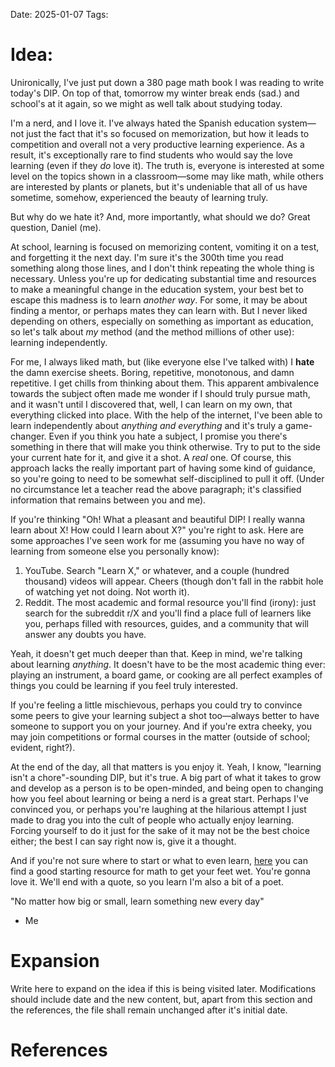 Date: 2025-01-07
Tags: 
# Idea:
Unironically, I've just put down a 380 page math book I was reading to write today's DIP. On top of that, tomorrow my winter break ends (sad.) and school's at it again, so we might as well talk about studying today.

I'm a nerd, and I love it. I've always hated the Spanish education system—not just the fact that it's so focused on memorization, but how it leads to competition and overall not a very productive learning experience. As a result, it's exceptionally rare to find students who would say the love learning (even if they *do* love it). The truth is, everyone is interested at some level on the topics shown in a classroom—some may like math, while others are interested by plants or planets, but it's undeniable that all of us have sometime, somehow, experienced the beauty of learning truly.

But why do we hate it? And, more importantly, what should we do? Great question, Daniel (me).

At school, learning is focused on memorizing content, vomiting it on a test, and forgetting it the next day. I'm sure it's the 300th time you read something along those lines, and I don't think repeating the whole thing is necessary. Unless you're up for dedicating substantial time and resources to make a meaningful change in the education system, your best bet to escape this madness is to learn *another way*. For some, it may be about finding a mentor, or perhaps mates they can learn with. But I never liked depending on others, especially on something as important as education, so let's talk about *my* method (and the method millions of other use): learning independently.

For me, I always liked math, but (like everyone else I've talked with) I **hate** the damn exercise sheets. Boring, repetitive, monotonous, and damn repetitive. I get chills from thinking about them. This apparent ambivalence towards the subject often made me wonder if I should truly pursue math, and it wasn't until I discovered that, well, I can learn on my own, that everything clicked into place. With the help of the internet, I've been able to learn independently about *anything and everything* and it's truly a game-changer. Even if you think you hate a subject, I promise you there's something in there that will make you think otherwise. Try to put to the side your current hate for it, and give it a shot. A *real* one. Of course, this approach lacks the really important part of having some kind of guidance, so you're going to need to be somewhat self-disciplined to pull it off. (Under no circumstance let a teacher read the above paragraph; it's classified information that remains between you and me).

If you're thinking "Oh! What a pleasant and beautiful DIP! I really wanna learn about X! How could I learn about X?" you're right to ask. Here are some approaches I've seen work for me (assuming you have no way of learning from someone else you personally know):

1. YouTube. Search "Learn X," or whatever, and a couple (hundred thousand) videos will appear. Cheers (though don't fall in the rabbit hole of watching yet not doing. Not worth it).
2. Reddit. The most academic and formal resource you'll find (irony): just search for the subreddit r/X and you'll find a place full of learners like you, perhaps filled with resources, guides, and a community that will answer any doubts you have.

Yeah, it doesn't get much deeper than that. Keep in mind, we're talking about learning *anything*. It doesn't have to be the most academic thing ever: playing an instrument, a board game, or cooking are all perfect examples of things you could be learning if you feel truly interested.

If you're feeling a little mischievous, perhaps you could try to convince some peers to give your learning subject a shot too—always better to have someone to support you on your journey. And if you're extra cheeky, you may join competitions or formal courses in the matter (outside of school; evident, right?).

At the end of the day, all that matters is you enjoy it. Yeah, I know, "learning isn't a chore"-sounding DIP, but it's true. A big part of what it takes to grow and develop as a person is to be open-minded, and being open to changing how you feel about learning or being a nerd is a great start. Perhaps I've convinced you, or perhaps you're laughing at the hilarious attempt I just made to drag you into the cult of people who actually enjoy learning. Forcing yourself to do it just for the sake of it may not be the best choice either; the best I can say right now is, give it a thought.

And if you're not sure where to start or what to even learn, [here](https://www.youtube.com/@3blue1brown) you can find a good starting resource for math to get your feet wet. You're gonna love it. We'll end with a quote, so you learn I'm also a bit of a poet.

"No matter how big or small, learn something new every day"

- Me
# Expansion
Write here to expand on the idea if this is being visited later. Modifications should include date and the new content, but, apart from this section and the references, the file shall remain unchanged after it's initial date.
# References
